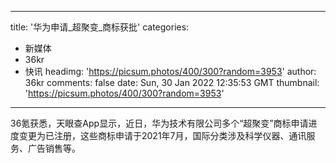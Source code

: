 
---
title: '华为申请_超聚变_商标获批'
categories: 
 - 新媒体
 - 36kr
 - 快讯
headimg: 'https://picsum.photos/400/300?random=3953'
author: 36kr
comments: false
date: Sun, 30 Jan 2022 12:35:53 GMT
thumbnail: 'https://picsum.photos/400/300?random=3953'
---

<div>   
36氪获悉，天眼查App显示，近日，华为技术有限公司多个“超聚变”商标申请进度变更为已注册，这些商标申请于2021年7月，国际分类涉及科学仪器、通讯服务、广告销售等。  
</div>
            